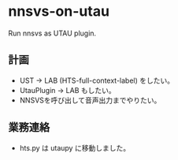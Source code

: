 # nnsvs-on-utau

Run nnsvs as UTAU plugin.

## 計画

- UST → LAB (HTS-full-context-label) をしたい。
- UtauPlugin → LAB もしたい。
- NNSVSを呼び出して音声出力までやりたい。

## 業務連絡

- hts.py は utaupy に移動しました。